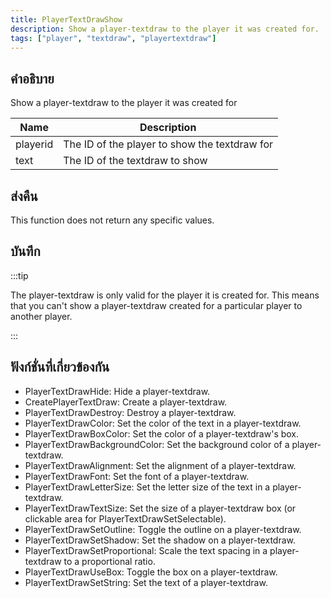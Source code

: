 ```yaml
---
title: PlayerTextDrawShow
description: Show a player-textdraw to the player it was created for.
tags: ["player", "textdraw", "playertextdraw"]
---
```


## คำอธิบาย

Show a player-textdraw to the player it was created for

| Name     | Description                                   |
| -------- | --------------------------------------------- |
| playerid | The ID of the player to show the textdraw for |
| text     | The ID of the textdraw to show                |

## ส่งคืน

This function does not return any specific values.

## บันทึก

:::tip

The player-textdraw is only valid for the player it is created for. This means that you can't show a player-textdraw created for a particular player to another player.

:::

## ฟังก์ชั่นที่เกี่ยวข้องกัน

- PlayerTextDrawHide: Hide a player-textdraw.
- CreatePlayerTextDraw: Create a player-textdraw.
- PlayerTextDrawDestroy: Destroy a player-textdraw.
- PlayerTextDrawColor: Set the color of the text in a player-textdraw.
- PlayerTextDrawBoxColor: Set the color of a player-textdraw's box.
- PlayerTextDrawBackgroundColor: Set the background color of a player-textdraw.
- PlayerTextDrawAlignment: Set the alignment of a player-textdraw.
- PlayerTextDrawFont: Set the font of a player-textdraw.
- PlayerTextDrawLetterSize: Set the letter size of the text in a player-textdraw.
- PlayerTextDrawTextSize: Set the size of a player-textdraw box (or clickable area for PlayerTextDrawSetSelectable).
- PlayerTextDrawSetOutline: Toggle the outline on a player-textdraw.
- PlayerTextDrawSetShadow: Set the shadow on a player-textdraw.
- PlayerTextDrawSetProportional: Scale the text spacing in a player-textdraw to a proportional ratio.
- PlayerTextDrawUseBox: Toggle the box on a player-textdraw.
- PlayerTextDrawSetString: Set the text of a player-textdraw.
